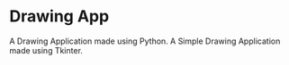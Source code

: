 # Drawing App
A Drawing Application made using Python.
A Simple Drawing Application made using Tkinter.
